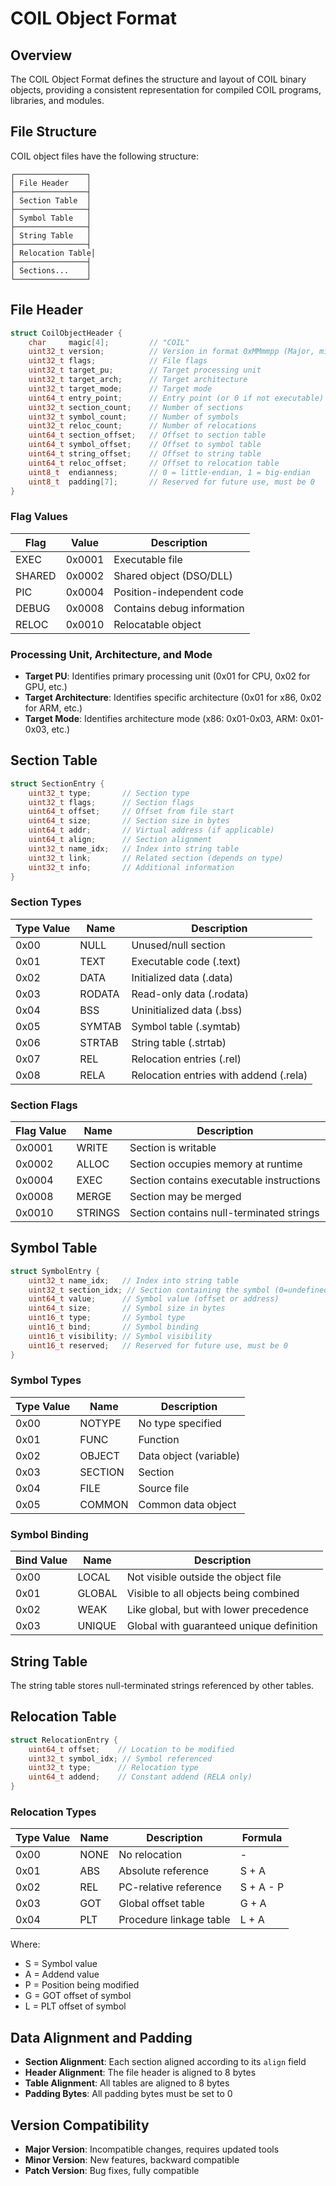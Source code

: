 # COIL Object Format

## Overview

The COIL Object Format defines the structure and layout of COIL binary objects, providing a consistent representation for compiled COIL programs, libraries, and modules.

## File Structure

COIL object files have the following structure:

```
┌────────────────┐
│ File Header    │
├────────────────┤
│ Section Table  │
├────────────────┤
│ Symbol Table   │
├────────────────┤
│ String Table   │
├────────────────┤
│ Relocation Table│
├────────────────┤
│ Sections...    │
└────────────────┘
```

## File Header

```c
struct CoilObjectHeader {
    char     magic[4];         // "COIL"
    uint32_t version;          // Version in format 0xMMmmpp (Major, minor, patch)
    uint32_t flags;            // File flags
    uint32_t target_pu;        // Target processing unit
    uint32_t target_arch;      // Target architecture
    uint32_t target_mode;      // Target mode
    uint64_t entry_point;      // Entry point (or 0 if not executable)
    uint32_t section_count;    // Number of sections
    uint32_t symbol_count;     // Number of symbols
    uint32_t reloc_count;      // Number of relocations
    uint64_t section_offset;   // Offset to section table
    uint64_t symbol_offset;    // Offset to symbol table
    uint64_t string_offset;    // Offset to string table
    uint64_t reloc_offset;     // Offset to relocation table
    uint8_t  endianness;       // 0 = little-endian, 1 = big-endian
    uint8_t  padding[7];       // Reserved for future use, must be 0
}
```

### Flag Values

| Flag    | Value  | Description |
|---------|--------|-------------|
| EXEC    | 0x0001 | Executable file |
| SHARED  | 0x0002 | Shared object (DSO/DLL) |
| PIC     | 0x0004 | Position-independent code |
| DEBUG   | 0x0008 | Contains debug information |
| RELOC   | 0x0010 | Relocatable object |

### Processing Unit, Architecture, and Mode

- **Target PU**: Identifies primary processing unit (0x01 for CPU, 0x02 for GPU, etc.)
- **Target Architecture**: Identifies specific architecture (0x01 for x86, 0x02 for ARM, etc.)
- **Target Mode**: Identifies architecture mode (x86: 0x01-0x03, ARM: 0x01-0x03, etc.)

## Section Table

```c
struct SectionEntry {
    uint32_t type;       // Section type
    uint32_t flags;      // Section flags
    uint64_t offset;     // Offset from file start
    uint64_t size;       // Section size in bytes
    uint64_t addr;       // Virtual address (if applicable)
    uint64_t align;      // Section alignment
    uint32_t name_idx;   // Index into string table
    uint32_t link;       // Related section (depends on type)
    uint32_t info;       // Additional information
}
```

### Section Types

| Type Value | Name     | Description |
|------------|----------|-------------|
| 0x00       | NULL     | Unused/null section |
| 0x01       | TEXT     | Executable code (.text) |
| 0x02       | DATA     | Initialized data (.data) |
| 0x03       | RODATA   | Read-only data (.rodata) |
| 0x04       | BSS      | Uninitialized data (.bss) |
| 0x05       | SYMTAB   | Symbol table (.symtab) |
| 0x06       | STRTAB   | String table (.strtab) |
| 0x07       | REL      | Relocation entries (.rel) |
| 0x08       | RELA     | Relocation entries with addend (.rela) |

### Section Flags

| Flag Value | Name      | Description |
|------------|-----------|-------------|
| 0x0001     | WRITE     | Section is writable |
| 0x0002     | ALLOC     | Section occupies memory at runtime |
| 0x0004     | EXEC      | Section contains executable instructions |
| 0x0008     | MERGE     | Section may be merged |
| 0x0010     | STRINGS   | Section contains null-terminated strings |

## Symbol Table

```c
struct SymbolEntry {
    uint32_t name_idx;   // Index into string table
    uint32_t section_idx; // Section containing the symbol (0=undefined)
    uint64_t value;      // Symbol value (offset or address)
    uint64_t size;       // Symbol size in bytes
    uint16_t type;       // Symbol type
    uint16_t bind;       // Symbol binding
    uint16_t visibility; // Symbol visibility
    uint16_t reserved;   // Reserved for future use, must be 0
}
```

### Symbol Types

| Type Value | Name     | Description |
|------------|----------|-------------|
| 0x00       | NOTYPE   | No type specified |
| 0x01       | FUNC     | Function |
| 0x02       | OBJECT   | Data object (variable) |
| 0x03       | SECTION  | Section |
| 0x04       | FILE     | Source file |
| 0x05       | COMMON   | Common data object |

### Symbol Binding

| Bind Value | Name     | Description |
|------------|----------|-------------|
| 0x00       | LOCAL    | Not visible outside the object file |
| 0x01       | GLOBAL   | Visible to all objects being combined |
| 0x02       | WEAK     | Like global, but with lower precedence |
| 0x03       | UNIQUE   | Global with guaranteed unique definition |

## String Table

The string table stores null-terminated strings referenced by other tables.

## Relocation Table

```c
struct RelocationEntry {
    uint64_t offset;    // Location to be modified
    uint32_t symbol_idx; // Symbol referenced
    uint32_t type;      // Relocation type
    uint64_t addend;    // Constant addend (RELA only)
}
```

### Relocation Types

| Type Value | Name     | Description | Formula |
|------------|----------|-------------|---------|
| 0x00       | NONE     | No relocation | - |
| 0x01       | ABS      | Absolute reference | S + A |
| 0x02       | REL      | PC-relative reference | S + A - P |
| 0x03       | GOT      | Global offset table | G + A |
| 0x04       | PLT      | Procedure linkage table | L + A |

Where:
- S = Symbol value
- A = Addend value
- P = Position being modified
- G = GOT offset of symbol
- L = PLT offset of symbol

## Data Alignment and Padding

- **Section Alignment**: Each section aligned according to its `align` field
- **Header Alignment**: The file header is aligned to 8 bytes
- **Table Alignment**: All tables are aligned to 8 bytes
- **Padding Bytes**: All padding bytes must be set to 0

## Version Compatibility

- **Major Version**: Incompatible changes, requires updated tools
- **Minor Version**: New features, backward compatible
- **Patch Version**: Bug fixes, fully compatible